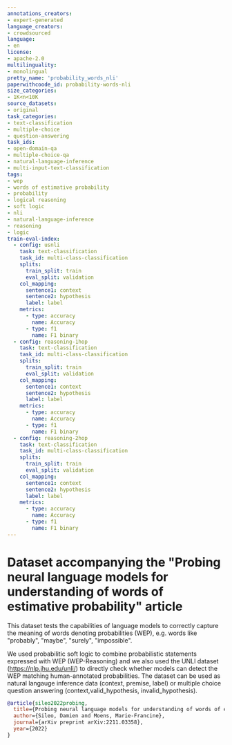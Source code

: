 ```yaml
---
annotations_creators:
- expert-generated
language_creators:
- crowdsourced
language:
- en
license:
- apache-2.0
multilinguality:
- monolingual
pretty_name: 'probability_words_nli'
paperwithcoode_id: probability-words-nli
size_categories:
- 1K<n<10K
source_datasets:
- original
task_categories:
- text-classification
- multiple-choice
- question-answering
task_ids:
- open-domain-qa
- multiple-choice-qa
- natural-language-inference
- multi-input-text-classification
tags:
- wep
- words of estimative probability
- probability
- logical reasoning
- soft logic
- nli
- natural-language-inference
- reasoning
- logic
train-eval-index:
  - config: usnli
    task: text-classification
    task_id: multi-class-classification
    splits:
      train_split: train
      eval_split: validation
    col_mapping:
      sentence1: context
      sentence2: hypothesis
      label: label
    metrics:
      - type: accuracy
        name: Accuracy
      - type: f1
        name: F1 binary
  - config: reasoning-1hop
    task: text-classification
    task_id: multi-class-classification
    splits:
      train_split: train
      eval_split: validation
    col_mapping:
      sentence1: context
      sentence2: hypothesis
      label: label
    metrics:
      - type: accuracy
        name: Accuracy
      - type: f1
        name: F1 binary
  - config: reasoning-2hop
    task: text-classification
    task_id: multi-class-classification
    splits:
      train_split: train
      eval_split: validation
    col_mapping:
      sentence1: context
      sentence2: hypothesis
      label: label
    metrics:
      - type: accuracy
        name: Accuracy
      - type: f1
        name: F1 binary
---
```


# Dataset accompanying the "Probing neural language models for understanding of words of estimative probability" article

This dataset tests the capabilities of language models to correctly capture the meaning of words denoting probabilities (WEP), e.g. words like "probably", "maybe", "surely", "impossible".

We used probabilitic soft logic to combine probabilistic statements expressed with WEP (WEP-Reasoning) and we also used the UNLI dataset (https://nlp.jhu.edu/unli/) to directly check whether models can detect the WEP matching human-annotated probabilities.
The dataset can be used as natural langauge inference data (context, premise, label) or multiple choice question answering (context,valid_hypothesis, invalid_hypothesis).

```bib
@article{sileo2022probing,
  title={Probing neural language models for understanding of words of estimative probability},
  author={Sileo, Damien and Moens, Marie-Francine},
  journal={arXiv preprint arXiv:2211.03358},
  year={2022}
}
```